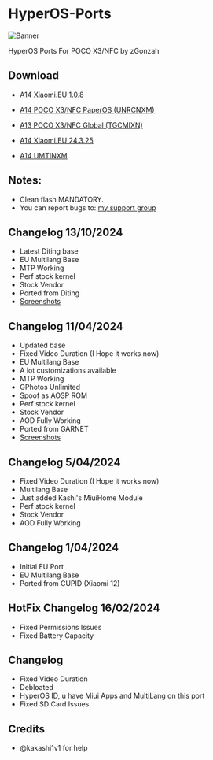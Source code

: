 # HyperOS-Ports
![Banner](https://github.com/zGonzah/HyperOS-Ports/assets/83481962/edbc44de-20d1-4e95-ac43-163b810ea618)

HyperOS Ports For POCO X3/NFC by zGonzah

## Download
- [A14 Xiaomi.EU 1.0.8](https://drive.google.com/file/d/1hy9sS2CCoO1PpAIMdMJxntw0cXM0JQD1/view?usp=sharing)

- [A14 POCO X3/NFC PaperOS (UNRCNXM)](https://drive.google.com/file/d/1vKXcbZDIdiDN3al18g9cU3I9Bn3OzJtL/view?usp=sharing)
  
- [A13 POCO X3/NFC Global (TGCMIXN)](https://drive.google.com/file/d/1DDuyJcQbx07Sfsv-sT-rV8rLFKUykIQO/view?usp=sharing)

- [A14 Xiaomi.EU 24.3.25](https://drive.google.com/file/d/1hy9sS2CCoO1PpAIMdMJxntw0cXM0JQD1/view?usp=sharing)
  
- [A14 UMTINXM](https://drive.google.com/file/d/1czr8xpf5cEVJni7Fws01-jyVN4tnRHHx/view?usp=sharing)


## Notes:
- Clean flash MANDATORY.
- You can report bugs to: [my support group](https://t.me/alexports)

## Changelog 13/10/2024
- Latest Diting base
- EU Multilang Base
- MTP Working
- Perf stock kernel
- Stock Vendor
- Ported from Diting
- [Screenshots](https://t.me/alexportupdates/49)

## Changelog 11/04/2024
- Updated base
- Fixed Video Duration (I Hope it works now)
- EU Multilang Base
- A lot customizations available
- MTP Working
- GPhotos Unlimited
- Spoof as AOSP ROM
- Perf stock kernel
- Stock Vendor
- AOD Fully Working
- Ported from GARNET
- [Screenshots](https://t.me/alexportupdates/5)

## Changelog 5/04/2024
- Fixed Video Duration (I Hope it works now)
- Multilang Base
- Just added Kashi's MiuiHome Module
- Perf stock kernel
- Stock Vendor
- AOD Fully Working
  
## Changelog 1/04/2024
- Initial EU Port
- EU Multilang Base
- Ported from CUPID (Xiaomi 12)

## HotFix Changelog 16/02/2024
- Fixed Permissions Issues
- Fixed Battery Capacity

## Changelog
- Fixed Video Duration
- Debloated
- HyperOS ID, u have Miui Apps and MultiLang on this port
- Fixed SD Card Issues

## Credits
- @kakashi1v1 for help
